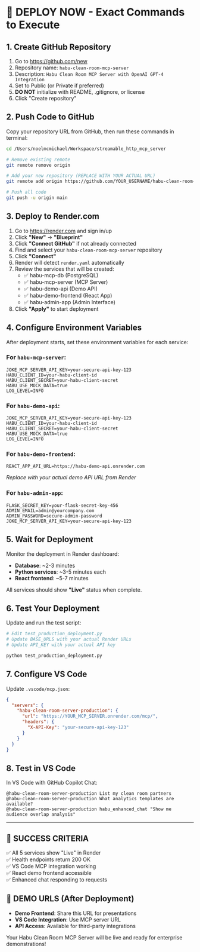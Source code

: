 # 🚀 DEPLOY NOW - Exact Commands to Execute

## 1. Create GitHub Repository

1. Go to https://github.com/new
2. Repository name: `habu-clean-room-mcp-server`
3. Description: `Habu Clean Room MCP Server with OpenAI GPT-4 Integration`
4. Set to Public (or Private if preferred)
5. **DO NOT** initialize with README, .gitignore, or license
6. Click "Create repository"

## 2. Push Code to GitHub

Copy your repository URL from GitHub, then run these commands in terminal:

```bash
cd /Users/noelmcmichael/Workspace/streamable_http_mcp_server

# Remove existing remote
git remote remove origin

# Add your new repository (REPLACE WITH YOUR ACTUAL URL)
git remote add origin https://github.com/YOUR_USERNAME/habu-clean-room-mcp-server.git

# Push all code
git push -u origin main
```

## 3. Deploy to Render.com

1. Go to https://render.com and sign in/up
2. Click **"New"** → **"Blueprint"**
3. Click **"Connect GitHub"** if not already connected
4. Find and select your `habu-clean-room-mcp-server` repository
5. Click **"Connect"**
6. Render will detect `render.yaml` automatically
7. Review the services that will be created:
   - ✅ habu-mcp-db (PostgreSQL)
   - ✅ habu-mcp-server (MCP Server)
   - ✅ habu-demo-api (Demo API)
   - ✅ habu-demo-frontend (React App)
   - ✅ habu-admin-app (Admin Interface)
8. Click **"Apply"** to start deployment

## 4. Configure Environment Variables

After deployment starts, set these environment variables for each service:

### For `habu-mcp-server`:
```
JOKE_MCP_SERVER_API_KEY=your-secure-api-key-123
HABU_CLIENT_ID=your-habu-client-id
HABU_CLIENT_SECRET=your-habu-client-secret  
HABU_USE_MOCK_DATA=true
LOG_LEVEL=INFO
```

### For `habu-demo-api`:
```
JOKE_MCP_SERVER_API_KEY=your-secure-api-key-123
HABU_CLIENT_ID=your-habu-client-id
HABU_CLIENT_SECRET=your-habu-client-secret
HABU_USE_MOCK_DATA=true
LOG_LEVEL=INFO
```

### For `habu-demo-frontend`:
```
REACT_APP_API_URL=https://habu-demo-api.onrender.com
```
*Replace with your actual demo API URL from Render*

### For `habu-admin-app`:
```
FLASK_SECRET_KEY=your-flask-secret-key-456
ADMIN_EMAIL=admin@yourcompany.com
ADMIN_PASSWORD=secure-admin-password
JOKE_MCP_SERVER_API_KEY=your-secure-api-key-123
```

## 5. Wait for Deployment

Monitor the deployment in Render dashboard:
- **Database**: ~2-3 minutes
- **Python services**: ~3-5 minutes each  
- **React frontend**: ~5-7 minutes

All services should show **"Live"** status when complete.

## 6. Test Your Deployment

Update and run the test script:

```bash
# Edit test_production_deployment.py
# Update BASE_URLS with your actual Render URLs
# Update API_KEY with your actual API key

python test_production_deployment.py
```

## 7. Configure VS Code

Update `.vscode/mcp.json`:

```json
{
  "servers": {
    "habu-clean-room-server-production": {
      "url": "https://YOUR_MCP_SERVER.onrender.com/mcp/",
      "headers": {
        "X-API-Key": "your-secure-api-key-123"
      }
    }
  }
}
```

## 8. Test in VS Code

In VS Code with GitHub Copilot Chat:

```
@habu-clean-room-server-production List my clean room partners
@habu-clean-room-server-production What analytics templates are available?
@habu-clean-room-server-production habu_enhanced_chat "Show me audience overlap analysis"
```

---

## 🎯 SUCCESS CRITERIA

✅ All 5 services show "Live" in Render  
✅ Health endpoints return 200 OK  
✅ VS Code MCP integration working  
✅ React demo frontend accessible  
✅ Enhanced chat responding to requests  

## 📱 DEMO URLS (After Deployment)

- **Demo Frontend**: Share this URL for presentations
- **VS Code Integration**: Use MCP server URL
- **API Access**: Available for third-party integrations

Your Habu Clean Room MCP Server will be live and ready for enterprise demonstrations!